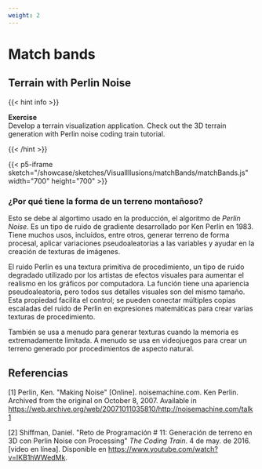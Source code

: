 ```yaml
---
weight: 2
---
```


# Match bands

## Terrain with Perlin Noise

{{< hint info >}}

**Exercise** <br/>
Develop a terrain visualization application. Check out the 3D terrain generation with Perlin noise coding train tutorial.

{{< /hint >}}

{{< p5-iframe sketch="/showcase/sketches/VisualIllusions/matchBands/matchBands.js" width="700" height="700" >}}

### ¿Por qué tiene la forma de un terreno montañoso?

Esto se debe al algortimo usado en la producción, el algoritmo de _Perlin Noise_. Es un tipo de ruido de gradiente desarrollado por Ken Perlin en 1983. Tiene muchos usos, incluidos, entre otros, generar terreno de forma procesal, aplicar variaciones pseudoaleatorias a las variables y ayudar en la creación de texturas de imágenes.

El ruido Perlin es una textura primitiva de procedimiento, un tipo de ruido degradado utilizado por los artistas de efectos visuales para aumentar el realismo en los gráficos por computadora. La función tiene una apariencia pseudoaleatoria, pero todos sus detalles visuales son del mismo tamaño. Esta propiedad facilita el control; se pueden conectar múltiples copias escaladas del ruido de Perlin en expresiones matemáticas para crear varias texturas de procedimiento.

También se usa a menudo para generar texturas cuando la memoria es extremadamente limitada. A menudo se usa en videojuegos para crear un terreno generado por procedimientos de aspecto natural.

## Referencias

[1] Perlin, Ken. "Making Noise" [Online]. noisemachine.com. Ken Perlin. Archived from the original on October 8, 2007. Available in <https://web.archive.org/web/20071011035810/http://noisemachine.com/talk1>

[2] Shiffman, Daniel. "Reto de Programación # 11: Generación de terreno en 3D con Perlin Noise con Processing" _The Coding Train_. 4 de may. de 2016. [video en línea]. Disponible en <https://www.youtube.com/watch?v=IKB1hWWedMk>.
